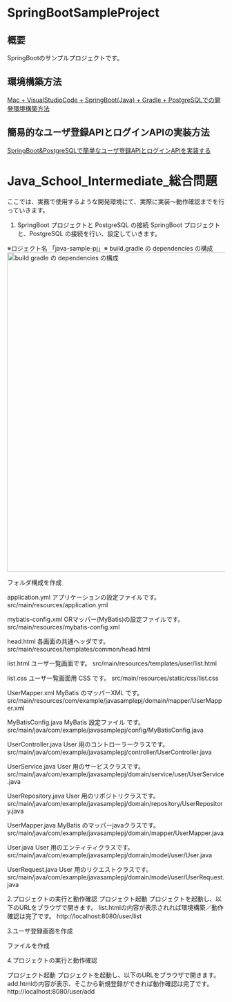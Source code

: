 # SpringBootSampleProject

## 概要
SpringBootのサンプルプロジェクトです。

## 環境構築方法
[Mac + VisualStudioCode + SpringBoot(Java) + Gradle + PostgreSQLでの開発環境構築方法](https://qiita.com/ngnmsn/items/a8c52460739051d60760)

## 簡易的なユーザ登録APIとログインAPIの実装方法
[SpringBoot&PostgreSQLで簡単なユーザ登録APIとログインAPIを実装する](https://qiita.com/ngnmsn/items/636055bcc018783daa7f)

# Java_School_Intermediate_総合問題
ここでは、実務で使用するような開発環境にて、実際に実装～動作確認までを行っていきます。

1. SpringBoot プロジェクトと PostgreSQL の接続
SpringBoot プロジェクトと、PostgreSQL の接続を行い、設定していきます。

※ロジェクト名 「java-sample-pj」※
build.gradle の dependencies の構成
<img width="738" alt="build gradle の dependencies の構成" src="https://github.com/DWYNWA/Java_School_Intermediate/assets/153730492/1699cb8d-105c-4ab4-82df-4ae7e74f5360">

フォルダ構成を作成

application.yml
アプリケーションの設定ファイルです。
src/main/resources/application.yml


mybatis-config.xml
ORマッパー(MyBatis)の設定ファイルです。
src/main/resources/mybatis-config.xml

head.html
各画面の共通ヘッダです。
src/main/resources/templates/common/head.html

list.html
ユーザ一覧画面です。
src/main/resources/templates/user/list.html

list.css
ユーザ一覧画面用 CSS です。
src/main/resources/static/css/list.css

UserMapper.xml
MyBatis のマッパーXML です。
src/main/resources/com/example/javasamplepj/domain/mapper/UserMapper.xml

MyBatisConfig.java
MyBatis 設定ファイル です。
src/main/java/com/example/javasamplepj/config/MyBatisConfig.java

UserController.java
User 用のコントローラークラスです。
src/main/java/com/example/javasamplepj/controller/UserController.java

UserService.java
User 用のサービスクラスです。
src/main/java/com/example/javasamplepj/domain/service/user/UserService.java

UserRepository.java
User 用のリポジトリクラスです。
src/main/java/com/example/javasamplepj/domain/repository/UserRepository.java

UserMapper.java
MyBatis のマッパーjavaクラスです。
src/main/java/com/example/javasamplepj/domain/mapper/UserMapper.java

User.java
User 用のエンティティクラスです。
src/main/java/com/example/javasamplepj/domain/model/user/User.java

UserRequest.java
User 用のリクエストクラスです。
src/main/java/com/example/javasamplepj/domain/model/user/UserRequest.java



2.プロジェクトの実行と動作確認
プロジェクト起動
プロジェクトを起動し、以下のURLをブラウザで開きます。
list.htmlの内容が表示されれば環境構築／動作確認は完了です。
http://localhost:8080/user/list

3.ユーザ登録画面を作成

ファイルを作成

4.プロジェクトの実行と動作確認

プロジェクト起動
プロジェクトを起動し、以下のURLをブラウザで開きます。
add.htmlの内容が表示、そこから新規登録ができれば動作確認は完了です。
http://localhost:8080/user/add

